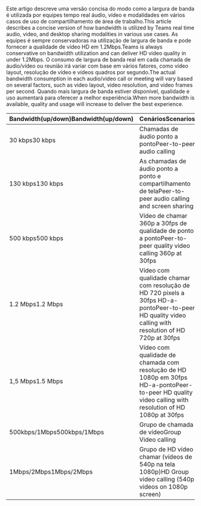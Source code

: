 <span data-ttu-id="9662a-101">Este artigo descreve uma versão concisa do modo como a largura de banda é utilizada por equipes tempo real áudio, vídeo e modalidades em vários casos de uso de compartilhamento de área de trabalho.</span><span class="sxs-lookup"><span data-stu-id="9662a-101">This article describes a concise version of how bandwidth is utilized by Teams real time audio, video, and desktop sharing modalities in various use cases.</span></span> <span data-ttu-id="9662a-102">As equipes é sempre conservadoras na utilização de largura de banda e pode fornecer a qualidade de vídeo HD em 1.2Mbps.</span><span class="sxs-lookup"><span data-stu-id="9662a-102">Teams is always conservative on bandwidth utilization and can deliver HD video quality in under 1.2Mbps.</span></span> <span data-ttu-id="9662a-103">O consumo de largura de banda real em cada chamada de áudio/vídeo ou reunião irá variar com base em vários fatores, como vídeo layout, resolução de vídeo e vídeos quadros por segundo.</span><span class="sxs-lookup"><span data-stu-id="9662a-103">The actual bandwidth consumption in each audio/video call or meeting will vary based on several factors, such as video layout, video resolution, and video frames per second.</span></span> <span data-ttu-id="9662a-104">Quando mais largura de banda estiver disponível, qualidade e uso aumentará para oferecer a melhor experiência.</span><span class="sxs-lookup"><span data-stu-id="9662a-104">When more bandwidth is available, quality and usage will increase to deliver the best experience.</span></span>


|<span data-ttu-id="9662a-105">Bandwidth(up/down)</span><span class="sxs-lookup"><span data-stu-id="9662a-105">Bandwidth(up/down)</span></span> |<span data-ttu-id="9662a-106">Cenários</span><span class="sxs-lookup"><span data-stu-id="9662a-106">Scenarios</span></span> |
|---|---|
|<span data-ttu-id="9662a-107">30 kbps</span><span class="sxs-lookup"><span data-stu-id="9662a-107">30 kbps</span></span> |<span data-ttu-id="9662a-108">Chamadas de áudio ponto a ponto</span><span class="sxs-lookup"><span data-stu-id="9662a-108">Peer-to-peer audio calling</span></span> |
|<span data-ttu-id="9662a-109">130 kbps</span><span class="sxs-lookup"><span data-stu-id="9662a-109">130 kbps</span></span> |<span data-ttu-id="9662a-110">As chamadas de áudio ponto a ponto e compartilhamento de tela</span><span class="sxs-lookup"><span data-stu-id="9662a-110">Peer-to-peer audio calling and screen sharing</span></span> |
|<span data-ttu-id="9662a-111">500 kbps</span><span class="sxs-lookup"><span data-stu-id="9662a-111">500 kbps</span></span> |<span data-ttu-id="9662a-112">Vídeo de chamar 360p a 30fps de qualidade de ponto a ponto</span><span class="sxs-lookup"><span data-stu-id="9662a-112">Peer-to-peer quality video calling 360p at 30fps</span></span> |
|<span data-ttu-id="9662a-113">1.2 Mbps</span><span class="sxs-lookup"><span data-stu-id="9662a-113">1.2 Mbps</span></span> |<span data-ttu-id="9662a-114">Vídeo com qualidade chamar com resolução de HD 720 pixels a 30fps HD-a-ponto</span><span class="sxs-lookup"><span data-stu-id="9662a-114">Peer-to-peer HD quality video calling with resolution of HD 720p at 30fps</span></span> |
|<span data-ttu-id="9662a-115">1,5 Mbps</span><span class="sxs-lookup"><span data-stu-id="9662a-115">1.5 Mbps</span></span> |<span data-ttu-id="9662a-116">Vídeo com qualidade de chamada com resolução de HD 1080p em 30fps HD-a-ponto</span><span class="sxs-lookup"><span data-stu-id="9662a-116">Peer-to-peer HD quality video calling with resolution of HD 1080p at 30fps</span></span> |
|<span data-ttu-id="9662a-117">500kbps/1Mbps</span><span class="sxs-lookup"><span data-stu-id="9662a-117">500kbps/1Mbps</span></span> |<span data-ttu-id="9662a-118">Grupo de chamada de vídeo</span><span class="sxs-lookup"><span data-stu-id="9662a-118">Group Video calling</span></span> |
|<span data-ttu-id="9662a-119">1Mbps/2Mbps</span><span class="sxs-lookup"><span data-stu-id="9662a-119">1Mbps/2Mbps</span></span> |<span data-ttu-id="9662a-120">Grupo de HD vídeo chamar (vídeos de 540p na tela 1080p)</span><span class="sxs-lookup"><span data-stu-id="9662a-120">HD Group video calling (540p videos on 1080p screen)</span></span> |
